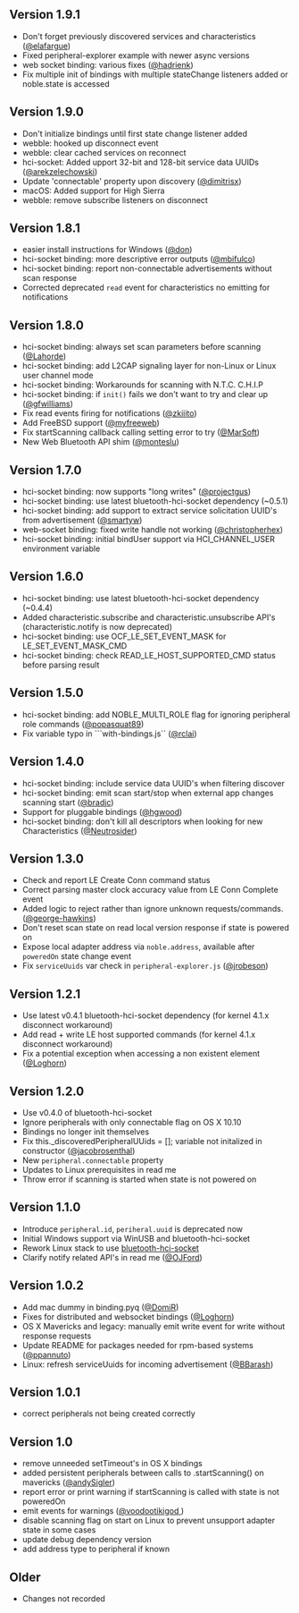 ## Version 1.9.1

 * Don't forget previously discovered services and characteristics ([@elafargue](https://github.com/elafargue))
 * Fixed peripheral-explorer example with newer async versions
 * web socket binding: various fixes ([@hadrienk](https://github.com/hadrienk))
 * Fix multiple init of bindings with multiple stateChange listeners added or noble.state is accessed

## Version 1.9.0

 * Don't initialize bindings until first state change listener added
 * webble: hooked up disconnect event
 * webble: clear cached services on reconnect
 * hci-socket: Added upport 32-bit and 128-bit service data UUIDs ([@arekzelechowski](https://github.com/arekzelechowski))
 * Update 'connectable' property upon discovery ([@dimitrisx](https://github.com/dimitrisx))
 * macOS: Added support for High Sierra
 * webble: remove subscribe listeners on disconnect

## Version 1.8.1

 * easier install instructions for Windows ([@don](https://github.com/don))
 * hci-socket binding: more descriptive error outputs ([@mbifulco](https://github.com/mbifulco))
 * hci-socket binding: report non-connectable advertisements without scan response
 * Corrected deprecated `read` event for characteristics no emitting for notifications

## Version 1.8.0

 * hci-socket binding: always set scan parameters before scanning ([@Lahorde](https://github.com/Lahorde))
 * hci-socket binding: add L2CAP signaling layer for non-Linux or Linux user channel mode
 * hci-socket binding: Workarounds for scanning with N.T.C. C.H.I.P
 * hci-socket binding: if `init()` fails we don't want to try and clear up ([@gfwilliams](https://github.com/gfwilliams))
 * Fix read events firing for notifications ([@zkiiito](https://github.com/zkiiito))
 * Add FreeBSD support ([@myfreeweb](https://github.com/myfreeweb))
 * Fix startScanning callback calling setting error to try ([@MarSoft](https://github.com/MarSoft))
 * New Web Bluetooth API shim ([@monteslu](https://github.com/monteslu))

## Version 1.7.0

 * hci-socket binding: now supports "long writes" ([@projectgus](https://github.com/projectgus))
 * hci-socket binding: use latest bluetooth-hci-socket dependency (~0.5.1)
 * hci-socket binding: add support to extract service solicitation UUID's from advertisement ([@smartyw](https://github.com/smartyw))
 * web-socket binding: fixed write handle not working ([@christopherhex](https://github.com/christopherhex))
 * hci-socket binding: initial bindUser support via HCI_CHANNEL_USER environment variable

## Version 1.6.0

 * hci-socket binding: use latest bluetooth-hci-socket dependency (~0.4.4)
 * Added characteristic.subscribe and characteristic.unsubscribe API's (characteristic.notify is now deprecated)
 * hci-socket binding: use OCF_LE_SET_EVENT_MASK for LE_SET_EVENT_MASK_CMD
 * hci-socket binding: check READ_LE_HOST_SUPPORTED_CMD status before parsing result

## Version 1.5.0

 * hci-socket binding: add NOBLE_MULTI_ROLE flag for ignoring peripheral role commands ([@popasquat89](https://github.com/bradjc))
 * Fix variable typo in ```with-bindings.js`` ([@rclai](https://github.com/rclai))

## Version 1.4.0

 * hci-socket binding: include service data UUID's when filtering discover
 * hci-socket binding: emit scan start/stop when external app changes scanning start ([@bradjc](https://github.com/bradjc))
 * Support for pluggable bindings ([@hgwood](https://github.com/hgwood))
 * hci-socket binding: don't kill all descriptors when looking for new Characteristics ([@Neutrosider](https://github.com/Neutrosider))

## Version 1.3.0

 * Check and report LE Create Conn command status
 * Correct parsing master clock accuracy value from LE Conn Complete event
 * Added logic to reject rather than ignore unknown requests/commands. ([@george-hawkins](https://github.com/george-hawkins))
 * Don't reset scan state on read local version response if state is powered on
 * Expose local adapter address via ```noble.address```, available after ```poweredOn``` state change event
 * Fix ```serviceUuids``` var check in ```peripheral-explorer.js``` ([@jrobeson](https://github.com/jrobeson))

## Version 1.2.1

 * Use latest v0.4.1 bluetooth-hci-socket dependency (for kernel 4.1.x disconnect workaround)
 * Add read + write LE host supported commands (for kernel 4.1.x disconnect workaround)
 * Fix a potential exception when accessing a non existent element ([@Loghorn](https://github.com/Loghorn))

## Version 1.2.0

 * Use v0.4.0 of bluetooth-hci-socket
 * Ignore peripherals with only connectable flag on OS X 10.10
 * Bindings no longer init themselves
 * Fix this._discoveredPeripheralUUids = []; variable not initalized in constructor ([@jacobrosenthal](https://github.com/jacobrosenthal))
 * New ```peripheral.connectable``` property
 * Updates to Linux prerequisites in read me
 * Throw error if scanning is started when state is not powered on

## Version 1.1.0

 * Introduce ```peripheral.id```, ```periheral.uuid``` is deprecated now
 * Initial Windows support via WinUSB and bluetooth-hci-socket
 * Rework Linux stack to use [bluetooth-hci-socket](https://github.com/sandeepmistry/node-bluetooth-hci-socket)
 * Clarify notify related API's in read me ([@OJFord](https://github.com/OJFord))

## Version 1.0.2

 * Add mac dummy in binding.pyq ([@DomiR](https://github.com/DomiR))
 * Fixes for distributed and websocket bindings ([@Loghorn](https://github.com/Loghorn))
 * OS X Mavericks and legacy: manually emit write event for write without response requests
 * Update README for packages needed for rpm-based systems ([@ppannuto](https://github.com/ppannuto))
 * Linux: refresh serviceUuids for incoming advertisement ([@BBarash](https://github.com/BBarash))

## Version 1.0.1

 * correct peripherals not being created correctly

## Version 1.0

 * remove unneeded setTimeout's in OS X bindings
 * added persistent peripherals between calls to .startScanning() on mavericks ([@andySigler](https://github.com/andySigler))
 * report error or print warning if startScanning is called with state is not poweredOn
 * emit events for warnings ([@voodootikigod ](https://github.com/voodootikigod))
 * disable scanning flag on start on Linux to prevent unsupport adapter state in some cases
 * update debug dependency version
 * add address type to peripheral if known

## Older

 * Changes not recorded
